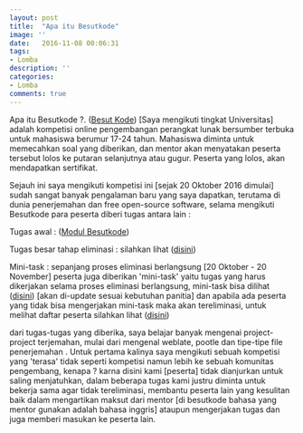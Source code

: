 ```yaml
---
layout: post
title:  "Apa itu Besutkode"
image: ''
date:   2016-11-08 00:06:31
tags:
- Lomba
description: ''
categories:
- Lomba
comments: true
---
```


Apa itu Besutkode ?. ([Besut Kode](http://wikimedia-id.github.io/besutkode/)) [Saya mengikuti tingkat Universitas] adalah kompetisi online pengembangan perangkat lunak bersumber terbuka untuk mahasiswa berumur 17-24 tahun. Mahasiswa diminta untuk memecahkan soal yang diberikan, dan mentor akan menyatakan peserta tersebut lolos ke putaran selanjutnya atau gugur. Peserta yang lolos, akan mendapatkan sertifikat.

Sejauh ini saya mengikuti kompetisi ini [sejak 20 Oktober 2016 dimulai] sudah sangat banyak pengalaman baru yang saya dapatkan, terutama di dunia penerjemahan dan free open-source software, selama mengikuti Besutkode para peserta diberi tugas antara lain :

Tugas awal : ([Modul Besutkode](http://wikimedia-id.github.io/besutkode/university-modules-id.html))

Tugas besar tahap eliminasi : silahkan lihat ([disini](https://github.com/BesutKode/uni-task-1/blob/master/README-id.md))

Mini-task : sepanjang proses eliminasi berlangsung [20 Oktober - 20 November] peserta juga diberikan 'mini-task' yaitu tugas yang harus dikerjakan selama proses eliminasi berlangsung, mini-task bisa dilihat ([disini](http://wikimedia-id.github.io/besutkode/university-activity-repositories-id.html)) [akan di-update sesuai kebutuhan panitia] dan apabila ada peserta yang tidak bisa mengerjakan mini-task maka akan tereliminasi, untuk melihat daftar peserta silahkan lihat ([disini](https://github.com/BesutKode/BesutKode.github.io/blob/master/peserta-universitas.md))

dari tugas-tugas yang diberika, saya belajar banyak mengenai project-project terjemahan, mulai dari mengenal weblate, pootle dan tipe-tipe file penerjemahan . Untuk pertama kalinya saya mengikuti sebuah kompetisi yang 'terasa' tidak seperti kompetisi namun lebih ke sebuah komunitas pengembang, kenapa ? karna disini kami [peserta] tidak dianjurkan untuk saling menjatuhkan, dalam beberapa tugas kami justru diminta untuk bekerja sama agar tidak tereliminasi, membantu peserta lain yang kesulitan baik dalam mengartikan maksut dari mentor [di besutkode bahasa yang mentor gunakan adalah bahasa inggris] ataupun mengerjakan tugas dan juga memberi masukan ke peserta lain.
